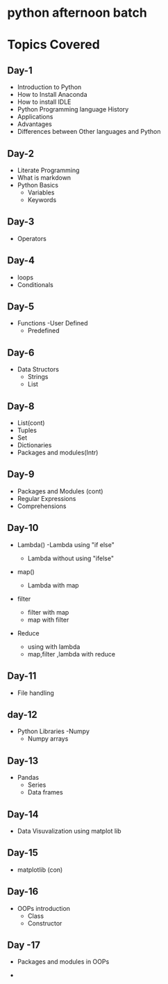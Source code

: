 # python afternoon batch

# Topics Covered

## Day-1

- Introduction to Python
- How to Install Anaconda
- How to install IDLE
- Python Programming language History
- Applications
- Advantages
- Differences between Other languages and Python

## Day-2

- Literate Programming
- What is markdown
- Python Basics
  - Variables
  - Keywords
  
  
## Day-3
 - Operators
 
## Day-4
- loops
- Conditionals

## Day-5
- Functions
  -User Defined
  - Predefined
  
## Day-6
- Data Structors
  - Strings
  - List

## Day-8
- List(cont)
- Tuples
- Set
- Dictionaries
- Packages and modules(Intr)

## Day-9
- Packages and Modules (cont)
- Regular Expressions
- Comprehensions

## Day-10
- Lambda()
  -Lambda using "if else"
  - Lambda without using "ifelse"
  
- map()
  - Lambda with map
  
- filter
  - filter with map
  - map with filter
  
- Reduce
  - using with lambda
  - map,filter ,lambda with reduce
  
  
## Day-11
- File handling
## day-12
- Python Libraries
  -Numpy
  - Numpy arrays
  
## Day-13
- Pandas  
  - Series
  - Data frames
## Day-14
- Data Visuvalization using matplot lib

## Day-15 
- matplotlib (con)
## Day-16
- OOPs introduction
  - Class
  - Constructor
  
 ## Day -17
 - Packages and modules in OOPs


- 


